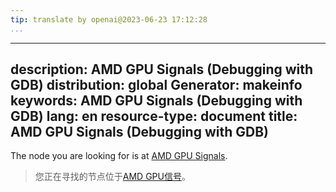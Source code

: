 ```yaml
---
tip: translate by openai@2023-06-23 17:12:28
...
```

---
description: AMD GPU Signals (Debugging with GDB)
distribution: global
Generator: makeinfo
keywords: AMD GPU Signals (Debugging with GDB)
lang: en
resource-type: document
title: AMD GPU Signals (Debugging with GDB)
---

The node you are looking for is at [AMD GPU Signals](AMD-GPU.html#AMD-GPU-Signals).

> 您正在寻找的节点位于[AMD GPU信号](AMD-GPU.html#AMD-GPU-Signals)。
